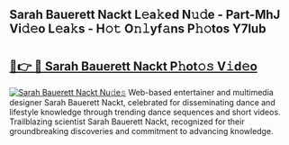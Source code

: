 ## Sarah Bauerett Nackt L𝚎a𝚔ed N𝚞𝚍e - Part-MhJ Vi𝚍𝚎o L𝚎a𝚔s - H𝚘𝚝 O𝚗𝚕yf𝚊ns P𝚑𝚘tos Y7lub

# <h2><a href="http://kf1cnl.oniu.top/?m=Sarah+Bauerett+Nackt">🔗👉 🔴 Sarah Bauerett Nackt P𝚑ot𝚘𝚜 V𝚒d𝚎o</a></h2>

[![Sarah Bauerett Nackt Nu𝚍e𝚜](https://i.imgur.com/0qMVB7G.gif)](http://kf1cnl.oniu.top/?m=Sarah+Bauerett+Nackt)
Web-based entertainer and multimedia designer Sarah Bauerett Nackt, celebrated for disseminating dance and lifestyle knowledge through trending dance sequences and short videos. Trailblazing scientist Sarah Bauerett Nackt, recognized for their groundbreaking discoveries and commitment to advancing knowledge.  
